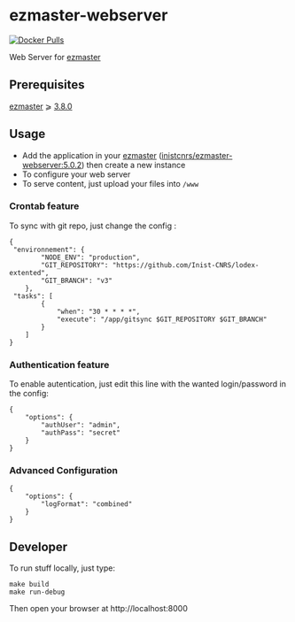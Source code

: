 # ezmaster-webserver

[![Docker Pulls](https://img.shields.io/docker/pulls/inistcnrs/ezmaster-webserver.svg)](https://registry.hub.docker.com/u/inistcnrs/ezmaster-webserver/)

Web Server for [ezmaster](https://github.com/Inist-CNRS/ezmaster)

## Prerequisites 

[ezmaster](https://github.com/Inist-CNRS/ezmaster) ⩾ [3.8.0](https://github.com/Inist-CNRS/ezmaster#ezmaster-380)

## Usage

- Add the application in your [ezmaster](https://github.com/Inist-CNRS/ezmaster) ([inistcnrs/ezmaster-webserver:5.0.2](https://hub.docker.com/r/inistcnrs/ezmaster-webserver/tags/)) then create a new instance
- To configure your web server
- To serve content, just upload your files into `/www`




### Crontab feature

To sync with git repo, just change the config :

```
{
 "environnement": {
        "NODE_ENV": "production",
        "GIT_REPOSITORY": "https://github.com/Inist-CNRS/lodex-extented",
        "GIT_BRANCH": "v3"
    },
 "tasks": [
        {
            "when": "30 * * * *",
            "execute": "/app/gitsync $GIT_REPOSITORY $GIT_BRANCH"
        }
    ]
}
```

### Authentication feature

To enable autentication, just edit this line with the wanted login/password in the config:

```
{
    "options": {
        "authUser": "admin",
        "authPass": "secret"
    }
}
```

### Advanced Configuration

```
{
    "options": {
        "logFormat": "combined"
    }
}
```


## Developer

To run stuff locally, just type:

```
make build
make run-debug
```

Then open your browser at http://localhost:8000
